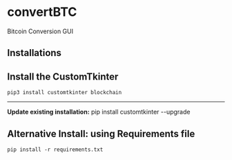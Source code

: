 # convertBTC
Bitcoin Conversion GUI

## Installations
## Install the CustomTkinter 
    pip3 install customtkinter blockchain
---
**<if necessary> Update existing installation:** pip install customtkinter --upgrade


## Alternative Install: using Requirements file 
    pip install -r requirements.txt 
